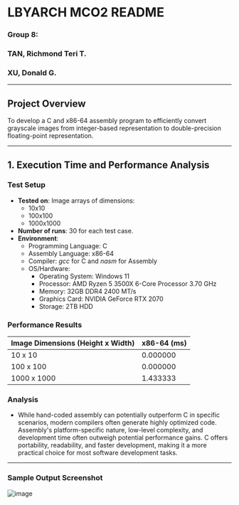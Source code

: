 # LBYARCH MCO2 README

### Group 8:
### TAN, Richmond Teri T.
### XU, Donald G.

---

## Project Overview

To develop a C and x86-64 assembly program to efficiently convert grayscale images from integer-based representation to double-precision floating-point representation.

---

## 1. Execution Time and Performance Analysis

### Test Setup
- **Tested on**: Image arrays of dimensions:
  - 10x10
  - 100x100
  - 1000x1000
- **Number of runs**: 30 for each test case.
- **Environment**: 
  - Programming Language: C
  - Assembly Language: x86-64
  - Compiler: *gcc* for C and *nasm* for Assembly
  - OS/Hardware:
    - Operating System: Windows 11
    - Processor: AMD Ryzen 5 3500X 6-Core Processor 3.70 GHz
    - Memory: 32GB DDR4 2400 MT/s
    - Graphics Card: NVIDIA GeForce RTX 2070
    - Storage: 2TB HDD

### Performance Results

| Image Dimensions (Height x Width) | x86-64 (ms) |
|---|---|
| 10 x 10 | 0.000000 |
| 100 x 100 | 0.000000 |
| 1000 x 1000 | 1.433333 |

### Analysis
- While hand-coded assembly can potentially outperform C in specific scenarios, modern compilers often generate highly optimized code. Assembly's platform-specific nature, low-level complexity, and development time often outweigh potential performance gains. C offers portability, readability, and faster development, making it a more practical choice for most software development tasks.

---

### Sample Output Screenshot

![image](https://github.com/user-attachments/assets/6685ffaf-9250-4b1c-a764-096c5a0a4ded)



